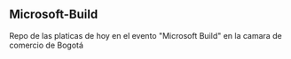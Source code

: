 ## Microsoft-Build
Repo de las platicas de hoy en el evento "Microsoft Build" en la camara de comercio de Bogotá
